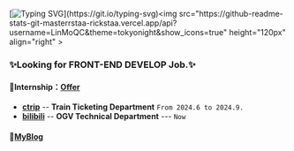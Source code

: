 [![Typing SVG](https://readme-typing-svg.herokuapp.com?font=Fira+Code&pause=1000&random=false&width=435&lines=Hi👋+I+am+LinMoQC+😊+;👩🏻‍💻+Major+in+Software+Engineering.+✨%F0%9F%91%8B;Open+Source+Enthusiast✨.)](https://git.io/typing-svg)<img src="https://github-readme-stats-git-masterrstaa-rickstaa.vercel.app/api?username=LinMoQC&theme=tokyonight&show_icons=true" height="120px" align="right" >
### **✨Looking for FRONT-END DEVELOP Job.✨** 
#### **🌱Internship**：[**Offer**](https://github.com/LofiSu/LofiSu/blob/main/offer.md) 
- [**ctrip**](https://www.ctrip.com) -- **Train Ticketing Department**  `From 2024.6 to 2024.9.`
- [**bilibili**](https://www.bilibili.com/) -- **OGV Technical Department**  --- `Now`

#### 💬[**MyBlog**](https://linmoe.cn/)

